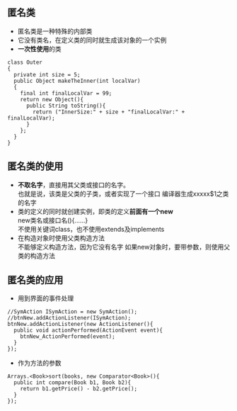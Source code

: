 ## 匿名类
- 匿名类是一种特殊的内部类  
- 它没有类名，在定义类的同时就生成该对象的一个实例  
- **一次性使用**的类  
```
class Outer
{
  private int size = 5;
  public Object makeTheInner(int localVar)
  {
    final int finalLocalVar = 99;
    return new Object(){
      public String toString(){
        return ("InnerSize:" + size + "finalLocalVar:" + finalLocalVar);
      }
    };
  }
}
```
## 匿名类的使用
- **不取名字**，直接用其父类或接口的名字。  
也就是说，该类是父类的子类，或者实现了一个接口
编译器生成xxxxx$1之类的名字  
- 类的定义的同时就创建实例，即类的定义**前面有一个new**    
new类名或接口名(){......}  
不使用关键词class，也不使用extends及implements  
- 在构造对象时使用父类构造方法  
不能够定义构造方法，因为它没有名字
如果new对象时，要带参数，则使用父类的构造方法

## 匿名类的应用
- 用到界面的事件处理
```
//SymAction ISymAction = new SymAction();
//btnNew.addActionListener(ISymAction);
btnNew.addActionListener(new ActionListener(){
  public void actionPerformed(ActionEvent event){
    btnNew_ActionPerformed(event);
  }
});
```

- 作为方法的参数  
```
Arrays.<Book>sort(books, new Comparator<Book>(){
  public int compare(Book b1, Book b2){
    return b1.getPrice() - b2.getPrice();
  }
});
```

